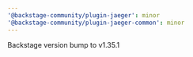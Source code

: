 ```yaml
---
'@backstage-community/plugin-jaeger': minor
'@backstage-community/plugin-jaeger-common': minor
---
```


Backstage version bump to v1.35.1
